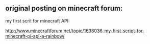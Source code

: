 original posting on minecraft forum:
------------------------------------

my first scrit for minecraft API:

http://www.minecraftforum.net/topic/1638036-my-first-script-for-minecraft-pi-api-a-rainbow/
